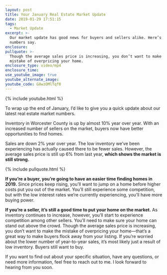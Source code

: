 ```yaml
---
layout: post
title: Your January Real Estate Market Update
date: 2019-01-29 17:51:15
tags:
  - Market Update
excerpt: >-
  Our market update has good news for buyers and sellers alike. Here’s what the
  numbers say.
enclosure:
pullquote: >-
  Though the average sales price is increasing, you don’t want to make the
  mistake of overpricing your home.
enclosure_type: video/mp4
enclosure_time:
use_youtube_image: true
youtube_alternate_image:
youtube_code: G8wzOMlTqf0
---
```


{% include youtube.html %}

To wrap up the end of January, I’d like to give you a quick update about our latest real estate market numbers.

Inventory in Worcester County is up by almost 10% year over year. With an increased number of sellers on the market, buyers now have better opportunities to find homes.

Sales are down 2% year over year. The low inventory we’ve been experiencing has actually caused there to be fewer sales. However, the average sales price is still up 6% from last year, **which shows the market is still strong.**

{% include pullquote.html %}

**If you’re a buyer, you’re going to have an easier time finding homes in 2019.** Since prices keep rising, you’ll want to jump on a home before higher costs put you out of the market. You’ll still experience some competition, but with the low interest rates we’re currently experiencing, you’ll have more buying power.

**If you’re a seller, it’s still a good time to put your home on the market.** As inventory continues to increase, however, you’ll start to experience competition among other sellers. You’ll need to make sure your home can stand out above the crowd. Though the average sales price is increasing, you don’t want to make the mistake of overpricing your home—that’s a great way to make buyers flock away from your listing. If you’re worried about the lower number of year-to-year sales, it’s most likely just a result of low inventory. Buyers still want to buy.

If you want to find out about your specific situation, have any questions, or need more information, feel free to reach out to me. I look forward to hearing from you soon.

&nbsp;